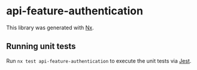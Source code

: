 # api-feature-authentication

This library was generated with [Nx](https://nx.dev).

## Running unit tests

Run `nx test api-feature-authentication` to execute the unit tests via [Jest](https://jestjs.io).
